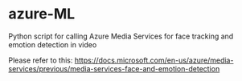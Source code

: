 # azure-ML
Python script for calling Azure Media Services for face tracking and emotion detection in video

Please refer to this:
https://docs.microsoft.com/en-us/azure/media-services/previous/media-services-face-and-emotion-detection
